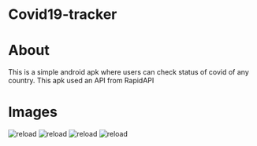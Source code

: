 # Covid19-tracker

# About
This is a simple android apk where users can check status of covid of any country.
This apk used an API from RapidAPI 

# Images
![reload](app/src/main/res/mipmap-hdpi/image1.jpg)
![reload](app/src/main/res/mipmap-hdpi/image2.jpg)
![reload](app/src/main/res/mipmap-hdpi/image3.jpg)
![reload](app/src/main/res/mipmap-hdpi/image4.jpg)

 
